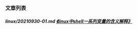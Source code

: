 
[@id]: README.md 
[@title]: linux
[@location]: docs/linux/README.md
[@author]: leity
[@date]: 2021-12-14

### 文章列表

##### linux/20210930-01.md  [《linux中shell一系列变量的含义解释》](linux/20210930-01.md)
